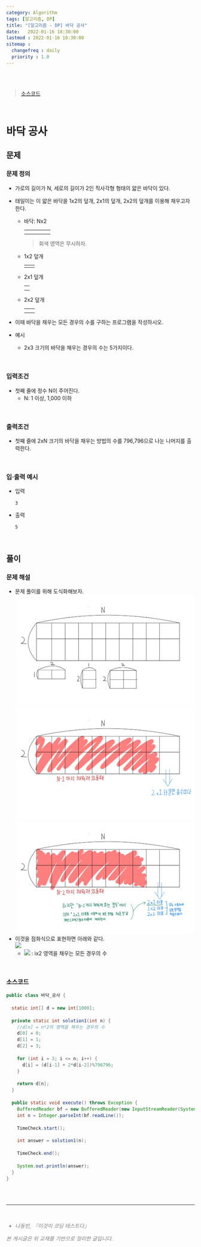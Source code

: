 ```yaml
---
category: Algorithm
tags: [알고리즘, DP]
title: "[알고리즘 - DP] 바닥 공사"
date:   2022-01-16 18:30:00 
lastmod : 2022-01-16 18:30:00
sitemap :
  changefreq : daily
  priority : 1.0
---
```


<br/><br/>

> [소스코드](https://github.com/TaegyunWoo/algorithm-study/blob/main/src/main/java/dp/바닥_공사.java)

<br/>

# 바닥 공사
## 문제
### 문제 정의

- 가로의 길이가 N, 세로의 길이가 2인 직사각형 형태의 얇은 바닥이 있다.
- 태일이는 이 얇은 바닥을 1x2의 덮개, 2x1의 덮개, 2x2의 덮개를 이용해 채우고자 한다.
  - 바닥: Nx2
    
    ||||||
    |---|---|---|---|---|
    | | | | | |
    | | | | | |

    > 회색 영역은 무시하자.
  - 1x2 덮개
    
    |||
    |---|---|
    | | |
  - 2x1 덮개

    ||
    |---|
    | |
    | |
  - 2x2 덮개

    |||
    |---|---|
    |||
    |||

- 이때 바닥을 채우는 모든 경우의 수를 구하는 프로그램을 작성하시오.
- 예시
  - 2x3 크기의 바닥을 채우는 경우의 수는 5가지이다.

<br/>

### 입력조건
- 첫째 줄에 정수 N이 주어진다.
    - N: 1 이상, 1,000 이하

<br/>

### 출력조건
- 첫째 줄에 2xN 크기의 바닥을 채우는 방법의 수를 796,796으로 나눈 나머지를 출력한다.

<br/>

### 입·출력 예시
- 입력
  ```text
  3
  ```

- 출력
  ```text
  5
  ```

<br/>

## 풀이
### 문제 해설
- 문제 풀이를 위해 도식화해보자.
    ![](/assets/img/2022-01-16-ALGORITHM_DynamicProgramming_FloorTiling/Untitled02.jpg)
    ![](/assets/img/2022-01-16-ALGORITHM_DynamicProgramming_FloorTiling/Untitled03.jpg)
    ![](/assets/img/2022-01-16-ALGORITHM_DynamicProgramming_FloorTiling/Untitled04.jpg)
- 이것을 점화식으로 표현하면 아래와 같다.  
  ![](https://latex.codecogs.com/svg.image?\alpha_{i}=\alpha_{i-1}+\alpha_{i-2}*2)
    - ![](https://latex.codecogs.com/svg.image?\alpha_{i}) : ix2 영역을 채우는 모든 경우의 수

<br/>

### 소스코드
```java
public class 바닥_공사 {

  static int[] d = new int[1000];

  private static int solution1(int n) {
    //d[n] = n*2의 영역을 채우는 경우의 수
    d[0] = 0;
    d[1] = 1;
    d[2] = 3;

    for (int i = 3; i <= n; i++) {
      d[i] = (d[i-1] + 2*d[i-2])%796796;
    }

    return d[n];
  }

  public static void execute() throws Exception {
    BufferedReader bf = new BufferedReader(new InputStreamReader(System.in));
    int n = Integer.parseInt(bf.readLine());

    TimeCheck.start();

    int answer = solution1(n);

    TimeCheck.end();

    System.out.println(answer);
  }
}

```

<br><br>

---

<br>
<div style="font-style: italic;color: gray;">
  <ul>
    <li>나동빈, 『이것이 코딩 테스트다』</li>
  </ul>
  본 게시글은 위 교재를 기반으로 정리한 글입니다.
</div>